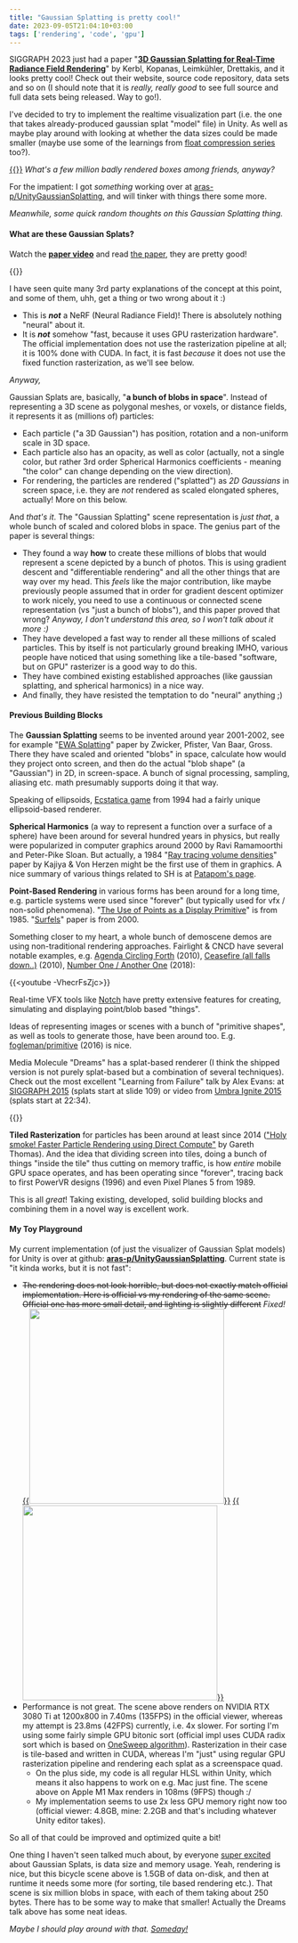 ```yaml
---
title: "Gaussian Splatting is pretty cool!"
date: 2023-09-05T21:04:10+03:00
tags: ['rendering', 'code', 'gpu']
---
```


SIGGRAPH 2023 just had a paper "[**3D Gaussian Splatting for Real-Time Radiance Field Rendering**](https://repo-sam.inria.fr/fungraph/3d-gaussian-splatting/)"
by Kerbl, Kopanas, Leimkühler, Drettakis, and it looks
pretty cool! Check out their website, source code repository, data sets and so on (I should note that
it is *really, really good* to see full source and full data sets being released. Way to go!).

I've decided to try to implement the realtime visualization part (i.e. the one that takes
already-produced gaussian splat "model" file) in Unity. As well as maybe play around with looking at
whether the data sizes could be made smaller (maybe use some of the learnings from
[float compression series](/blog/2023/01/29/Float-Compression-0-Intro/) too?).


[{{<imgright src="/img/blog/2023/gaussian-splat/gs-bike-initial.jpg" width="300px">}}](/img/blog/2023/gaussian-splat/gs-bike-initial.jpg)
*What's a few million badly rendered boxes among friends, anyway?*

For the impatient: I got *something* working over at [aras-p/UnityGaussianSplatting](https://github.com/aras-p/UnityGaussianSplatting), and will tinker with things there some more.

*Meanwhile, some quick random thoughts on this Gaussian Splatting thing.*

#### What are these Gaussian Splats?

Watch the [**paper video**](https://www.youtube.com/watch?v=T_kXY43VZnk) and read
[the paper](https://repo-sam.inria.fr/fungraph/3d-gaussian-splatting/), they are pretty good!

{{<youtube T_kXY43VZnk>}}

I have seen quite many 3rd party explanations of the concept at this point, and some of them, uhh, get a thing or
two wrong about it :)

- This is ***not*** a NeRF (Neural Radiance Field)! There is absolutely nothing "neural" about it.
- It is ***not*** somehow "fast, because it uses GPU rasterization hardware". The official implementation does not
  use the rasterization pipeline at all; it is 100% done with CUDA. In fact, it is fast *because* it does not use
  the fixed function rasterization, as we'll see below.

*Anyway,*

Gaussian Splats are, basically, "**a bunch of blobs in space**". Instead of representing a 3D scene as
polygonal meshes, or voxels, or distance fields, it represents it as (millions of) particles:

- Each particle ("a 3D Gaussian") has position, rotation and a non-uniform scale in 3D space.
- Each particle also has an opacity, as well as color (actually, not a single color, but rather
  3rd order Spherical Harmonics coefficients - meaning "the color" can change depending on the view direction).
- For rendering, the particles are rendered ("splatted") as *2D Gaussians* in screen space, i.e. they
  are *not* rendered as scaled elongated spheres, actually! More on this below.

And *that's it*. The "Gaussian Splatting" scene representation is *just that*, a whole bunch of scaled and colored
blobs in space. The genius part of the paper is several things:

- They found a way **how** to create these millions of blobs that would represent a scene depicted by a bunch of
  photos. This is using gradient descent and "differentiable rendering" and all the other things that are way
  over my head. This *feels* like the major contribution, like maybe previously people assumed that in order
  for gradient descent optimizer to work nicely, you need to use a continuous or connected scene representation (vs
  "just a bunch of blobs"), and this paper proved that wrong? *Anyway, I don't understand this area, so I won't talk
  about it more :)*
- They have developed a fast way to render all these millions of scaled particles. This by itself is not particularly
  ground breaking IMHO, various people have noticed that using something like a tile-based "software, but on GPU"
  rasterizer is a good way to do this.
- They have combined existing established approaches (like gaussian splatting, and spherical harmonics)
  in a nice way.
- And finally, they have resisted the temptation to do "neural" anything ;)

#### Previous Building Blocks

The **Gaussian Splatting** seems to be invented around year 2001-2002, see for example "[EWA Splatting](https://www.cs.umd.edu/~zwicker/publications/EWASplatting-TVCG02.pdf)" paper by Zwicker, Pfister, Van Baar, Gross.
There they have scaled and oriented "blobs" in space, calculate how would they project onto screen, and then
do the actual "blob shape" (a "Gaussian") in 2D, in screen-space. A bunch of signal processing, sampling, aliasing etc.
math presumably supports doing it that way.

Speaking of ellipsoids, [Ecstatica game](https://www.youtube.com/watch?v=dnOXk3QJWN8) from 1994 had a fairly
unique ellipsoid-based renderer.

**Spherical Harmonics** (a way to represent a function over a surface of a sphere) have been around
for several hundred years in physics, but really were popularized in computer graphics around 2000
by Ravi Ramamoorthi and Peter-Pike Sloan. But actually, a 1984 "[Ray tracing volume densities](https://dl.acm.org/doi/abs/10.1145/964965.808594)" paper by Kajiya & Von Herzen might be the first use of them in graphics.
A nice summary of various things related to SH is at [Patapom's page](https://patapom.com/blog/SHPortal/).

**Point-Based Rendering** in various forms has been around for a long time, e.g. particle systems were used since
"forever" (but typically used for vfx / non-solid phenomena).
"[The Use of Points as a Display Primitive](https://graphics.stanford.edu/papers/points/)" is from 1985.
"[Surfels](https://www.cs.umd.edu/~zwicker/projectpages/Surfels-SIG00.html)" paper is from 2000.

Something closer
to my heart, a whole bunch of demoscene demos are using non-traditional rendering approaches. Fairlight & CNCD
have several notable examples, e.g.
[Agenda Circling Forth](https://www.youtube.com/watch?v=-VhecrFsZjc) (2010),
[Ceasefire (all falls down..)](https://www.youtube.com/watch?v=NaPPHUt4K34) (2010),
[Number One / Another One](https://www.youtube.com/watch?v=LyXwmt0EZig) (2018):

{{<youtube -VhecrFsZjc>}}

Real-time VFX tools like [Notch](https://www.notch.one/) have pretty extensive features for creating, simulating
and displaying point/blob based "things".

Ideas of representing images or scenes with a bunch of "primitive shapes", as well as tools to generate those, have
been around too. E.g. [fogleman/primitive](https://github.com/fogleman/primitive) (2016) is nice.

Media Molecule "Dreams" has a splat-based renderer (I think the shipped version is not purely splat-based
but a combination of several techniques). Check out the most excellent "Learning from Failure" talk by Alex Evans:
at [SIGGRAPH 2015](https://advances.realtimerendering.com/s2015/#_TESSELLATION_IN_CALL) (splats start at slide 109)
or video from [Umbra Ignite 2015](https://youtu.be/u9KNtnCZDMI?t=1354) (splats start at 22:34).

{{<youtube u9KNtnCZDMI>}}

**Tiled Rasterization** for particles has been around at least since 2014 (["Holy smoke! Faster Particle Rendering
using Direct Compute"](https://github.com/GPUOpen-LibrariesAndSDKs/GPUParticles11) by Gareth Thomas). And the idea
that dividing screen into tiles, doing a bunch of things "inside the tile" thus cutting on memory traffic,
is how *entire* mobile GPU space operates, and has been operating since "forever", tracing back to first PowerVR
designs (1996) and even Pixel Planes 5 from 1989.

This is all *great*! Taking existing, developed, solid building blocks and combining them in a novel way is excellent
work.


#### My Toy Playground

My current implementation (of just the visualizer of Gaussian Splat models) for Unity is over at github:
[**aras-p/UnityGaussianSplatting**](https://github.com/aras-p/UnityGaussianSplatting). Current state is "it kinda
works, but it is not fast":

* ~~The rendering does not look horrible, but does not exactly match official implementation. Here is official vs
  my rendering of the same scene. Official one has more small detail, and lighting is slightly different~~  _Fixed!_ \
  [{{<img src="/img/blog/2023/gaussian-splat/gs-bike-official.jpg" width="350px">}}](/img/blog/2023/gaussian-splat/gs-bike-official.jpg)
  [{{<img src="/img/blog/2023/gaussian-splat/gs-bike-mine02.jpg" width="350px">}}](/img/blog/2023/gaussian-splat/gs-bike-mine02.jpg)
* Performance is not great. The scene above renders on NVIDIA RTX 3080 Ti at 1200x800 in 7.40ms (135FPS) in
  the official viewer, whereas my attempt is 23.8ms (42FPS) currently, i.e. 4x slower. For sorting
  I'm using some fairly simple GPU bitonic sort (official impl uses CUDA radix sort which is
  based on [OneSweep algorithm](https://arxiv.org/abs/2206.01784)). Rasterization in their case is tile-based and written in CUDA,
  whereas I'm "just" using regular GPU rasterization pipeline and rendering each splat as a screenspace quad.
  * On the plus side, my code is all regular HLSL within Unity, which means it also happens to work on e.g.
    Mac just fine. The scene above on Apple M1 Max renders in 108ms (9FPS) though :/
  * My implementation seems to use 2x less GPU memory right now too (official viewer: 4.8GB, mine: 2.2GB and that's
    including whatever Unity editor takes).

 So all of that could be improved and optimized quite a bit!

 One thing I haven't seen talked much about, by everyone [super excited](https://www.youtube.com/watch?v=SbXmGgJePsk)
 about Gaussian Splats, is data size and memory usage. Yeah, rendering is nice, but this bicycle scene above is
 1.5GB of data on-disk, and then at runtime it needs some more (for sorting, tile based rendering etc.).
 That scene is six million blobs in space, with each of them taking about 250 bytes. There has to be some
 way to make that smaller! Actually the Dreams talk above has some neat ideas.

 *Maybe I should play around with that. [Someday!](/blog/2023/09/13/Making-Gaussian-Splats-smaller/)*



